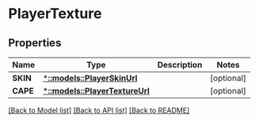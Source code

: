 # PlayerTexture

## Properties
Name | Type | Description | Notes
------------ | ------------- | ------------- | -------------
**SKIN** | [***::models::PlayerSkinUrl**](PlayerSkinURL.md) |  | [optional] 
**CAPE** | [***::models::PlayerTextureUrl**](PlayerTextureURL.md) |  | [optional] 

[[Back to Model list]](../README.md#documentation-for-models) [[Back to API list]](../README.md#documentation-for-api-endpoints) [[Back to README]](../README.md)


